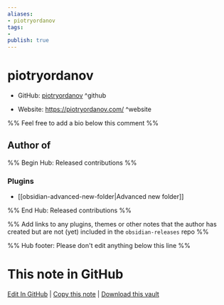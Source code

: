 ```yaml
---
aliases:
- piotryordanov
tags:
- 
publish: true
---
```


# piotryordanov

- GitHub: [piotryordanov](https://github.com/piotryordanov/) ^github
<!-- - Discord: `@` ^discord-->
- Website: <https://piotryordanov.com/> ^website
<!-- - [[Publish sites|Publish site]]: ^publish-->

%% Feel free to add a bio below this comment %%


## Author of

%% Begin Hub: Released contributions %%
### Plugins
- [[obsidian-advanced-new-folder|Advanced new folder]]

%% End Hub: Released contributions %%

%% Add links to any plugins, themes or other notes that the author has created but are not (yet) included in the `obsidian-releases` repo %%

<!--
### Unlisted plugins
-->

<!--
### Others

- 
-->

<!--
## Sponsor this author

- [[GitHub sponsors]]: [Sponsor @piotryordanov on GitHub Sponsors](https://github.com/sponsors/piotryordanov) ^github-sponsor
- [[Buy me a coffee]]: ^buy-me-a-coffee
- [[PayPal]]: ^paypal
- [[Patreon]]: ^patreon

-->

<!--
## Follow this author

- [[YouTube Channels|On YouTube]]: ^youtube
- Twitter: ^twitter
- ...
-->

%% Hub footer: Please don't edit anything below this line %%

# This note in GitHub

<span class="git-footer">[Edit In GitHub](https://github.dev/obsidian-community/obsidian-hub/blob/main/01%20-%20Community/People/piotryordanov.md "git-hub-edit-note") | [Copy this note](https://raw.githubusercontent.com/obsidian-community/obsidian-hub/main/01%20-%20Community/People/piotryordanov.md "git-hub-copy-note") | [Download this vault](https://github.com/obsidian-community/obsidian-hub/archive/refs/heads/main.zip "git-hub-download-vault") </span>
